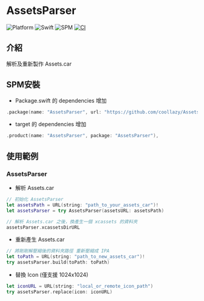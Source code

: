 # AssetsParser

![Platform](https://img.shields.io/badge/platform-macOS-blue)
![Swift](https://img.shields.io/badge/Swift-5.9-orange)
![SPM](https://img.shields.io/badge/SPM-Supported-green)
[![CI](https://github.com/coollazy/AssetsParser/actions/workflows/ci.yml/badge.svg)](https://github.com/coollazy/AssetsParser/actions/workflows/ci.yml)

## 介紹

解析及重新製作 Assets.car

## SPM安裝

- Package.swift 的 dependencies 增加

```swift
.package(name: "AssetsParser", url: "https://github.com/coollazy/AssetsParser.git", from: "1.0.1"),
```

- target 的 dependencies 增加

```swift
.product(name: "AssetsParser", package: "AssetsParser"),
```

## 使用範例

### AssetsParser

- 解析 Assets.car

```swift
// 初始化 AssetsParser
let assetsPath = URL(string: "path_to_your_assets_car")!
let assetsParser = try AssetsParser(assetsURL: assetsPath)

// 解析 Assets.car 之後，換產生一個 xcassets 的資料夾
assetsParser.xcassetsDirURL
```

- 重新產生 Assets.car

```swift
// 將剛剛解壓縮後的資料夾路徑 重新壓縮成 IPA
let toPath = URL(string: "path_to_new_assets_car")!
try assetsParser.build(toPath: toPath)
```

- 替換 Icon (僅支援 1024x1024)

```swift
let iconURL = URL(string: "local_or_remote_icon_path")
try assetsParser.replace(icon: iconURL)
```